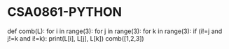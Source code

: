 # CSA0861-PYTHON
def comb(L):
    for i in range(3):
        for j in range(3):
            for k in range(3):
                if (i!=j and j!=k and i!=k):
                    print(L[i], L[j], L[k])
comb([1,2,3])

